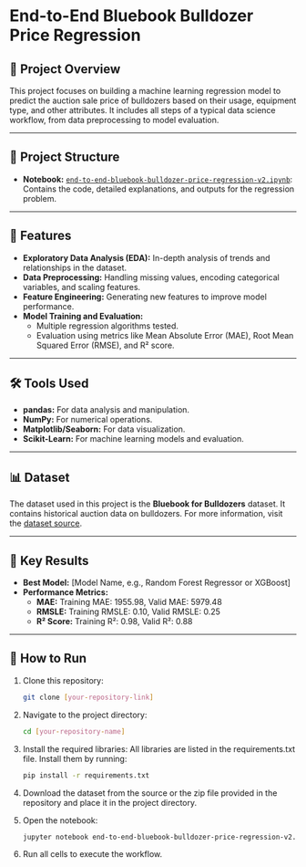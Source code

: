 # End-to-End Bluebook Bulldozer Price Regression

## 📝 Project Overview
This project focuses on building a machine learning regression model to predict the auction sale price of bulldozers based on their usage, equipment type, and other attributes. It includes all steps of a typical data science workflow, from data preprocessing to model evaluation.

---

## 📂 Project Structure
- **Notebook:** [`end-to-end-bluebook-bulldozer-price-regression-v2.ipynb`](link-to-notebook): Contains the code, detailed explanations, and outputs for the regression problem.

---

## 🚀 Features
- **Exploratory Data Analysis (EDA):** In-depth analysis of trends and relationships in the dataset.
- **Data Preprocessing:** Handling missing values, encoding categorical variables, and scaling features.
- **Feature Engineering:** Generating new features to improve model performance.
- **Model Training and Evaluation:**
  - Multiple regression algorithms tested.
  - Evaluation using metrics like Mean Absolute Error (MAE), Root Mean Squared Error (RMSE), and R² score.

---

## 🛠️ Tools Used
- **pandas:** For data analysis and manipulation.
- **NumPy:** For numerical operations.
- **Matplotlib/Seaborn:** For data visualization.
- **Scikit-Learn:** For machine learning models and evaluation.

---

## 📊 Dataset
The dataset used in this project is the **Bluebook for Bulldozers** dataset. It contains historical auction data on bulldozers. For more information, visit the [dataset source](https://www.kaggle.com/c/bluebook-for-bulldozers).

---

## 🔑 Key Results
- **Best Model:** [Model Name, e.g., Random Forest Regressor or XGBoost]
- **Performance Metrics:**
  - **MAE:** Training MAE: 1955.98, Valid MAE: 5979.48
  - **RMSLE:** Training RMSLE: 0.10, Valid RMSLE: 0.25
  - **R² Score:** Training R²: 0.98, Valid R²: 0.88

---

## 📎 How to Run
1. Clone this repository:
   ```bash
   git clone [your-repository-link]
   ```
2. Navigate to the project directory:
   ```bash
   cd [your-repository-name]
   ```
3. Install the required libraries:
   All libraries are listed in the requirements.txt file. Install them by running:
   ```bash
   pip install -r requirements.txt
   ```
4. Download the dataset from the source or the zip file provided in the repository and place it in the project directory.
   
5. Open the notebook:
   ```bash
   jupyter notebook end-to-end-bluebook-bulldozer-price-regression-v2.ipynb
   ```
6. Run all cells to execute the workflow.
